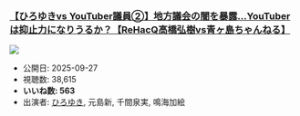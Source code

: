 ### [【ひろゆきvs YouTuber議員②】地方議会の闇を暴露…YouTuberは抑止力になりうるか？【ReHacQ高橋弘樹vs青ヶ島ちゃんねる】](https://www.youtube.com/watch?v=3aIOnb0VIZY)
[![](https://img.youtube.com/vi/3aIOnb0VIZY/sddefault.jpg)](https://www.youtube.com/watch?v=3aIOnb0VIZY)
-   公開日: 2025-09-27
-   視聴数: 38,615
-   **いいね数: 563**
-   出演者: [ひろゆき](/rehacq_fan/people/ひろゆき "wikilink"), 元島新, 千間泉実, 鳴海加絵
